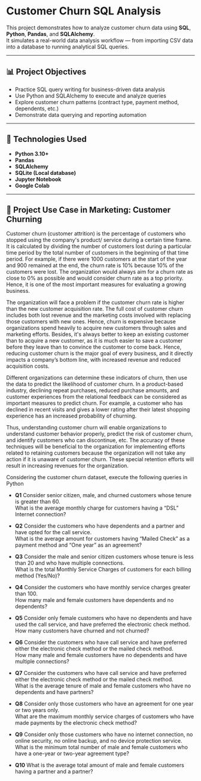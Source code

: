 # Customer Churn SQL Analysis

This project demonstrates how to analyze customer churn data using **SQL**, **Python**, **Pandas**, and **SQLAlchemy**.  
It simulates a real-world data analysis workflow — from importing CSV data into a database to running analytical SQL queries.
<!It simulates a real-world data analysis workflow — from importing CSV data into a database, running analytical SQL queries, and visualizing insights.>
---

## 📊 Project Objectives
- Practice SQL query writing for business-driven data analysis
- Use Python and SQLAlchemy to execute and analyze queries
- Explore customer churn patterns (contract type, payment method, dependents, etc.)
- Demonstrate data querying and reporting automation

---

## 🧠 Technologies Used
- **Python 3.10+**
- **Pandas**
- **SQLAlchemy**
- **SQLite (Local database)**
- **Jupyter Notebook**
- **Google Colab**

---

## 📂 Project Use Case in Marketing: Customer Churning
Customer churn (customer attrition) is the percentage of customers who stopped using the company's product/ service during a certain time frame. It is calculated by dividing the number of customers lost during a particular time period by the total number of customers in the beginning of that time period. For example, if there were 1000 customers at the start of the year and 900 remained at the end, the churn rate is 10% because 10% of the customers were lost. The organization would always aim for a churn rate as close to 0% as possible and would consider churn rate as a top priority. Hence, it is one of the most important measures for evaluating a growing business.  

The organization will face a problem if the customer churn rate is higher than the new customer acquisition rate. The full cost of customer churn includes both lost revenue and the marketing costs involved with replacing those customers with new ones. Hence, churn is expensive because organizations spend heavily to acquire new customers through sales and marketing efforts. Besides, it's always better to keep an existing customer than to acquire a new customer, as it is much easier to save a customer before they leave than to convince the customer to come back. Hence, reducing customer churn is the major goal of every business, and it directly impacts a company’s bottom line, with increased revenue and reduced acquisition costs.  

Different organizations can determine these indicators of churn, then use the data to predict the likelihood of customer churn. In a product-based industry, declining repeat purchases, reduced purchase amounts, and customer experiences from the relational feedback can be considered as important measures to predict churn. For example, a customer who has declined in recent visits and gives a lower rating after their latest shopping experience has an increased probability of churning.  

Thus, understanding customer churn will enable organizations to understand customer behavior properly, predict the risk of customer churn, and identify customers who can discontinue, etc. The accuracy of these techniques will be beneficial to the organization for implementing efforts related to retaining customers because the organization will not take any action if it is unaware of customer churn. These special retention efforts will result in increasing revenues for the organization.  

Considering the customer churn dataset, execute the following queries in Python

- **Q1**   Consider senior citizen, male, and churned customers whose tenure is greater than 60.  
      What is the average monthly charge for customers having a “DSL” Internet connection?  

- **Q2**    Consider the customers who have dependents and a partner and have opted for the call service.  
      What is the average amount for customers having “Mailed Check” as a payment method and “One year” as an agreement?  

- **Q3**    Consider the male and senior citizen customers whose tenure is less than 20 and who have multiple connections.  
      What is the total Monthly Service Charges of customers for each billing method (Yes/No)?  

- **Q4**   Consider the customers who have monthly service charges greater than 100.  
      How many male and female customers have dependents and no dependents?  

- **Q5**   Consider only female customers who have no dependents and have used the call service, and have preferred the electronic check method.  
      How many customers have churned and not churned?  

- **Q6**   Consider the customers who have call service and have preferred either the  electronic check method or the mailed check method.  
      How many male and female customers have no dependents and have multiple connections?  

- **Q7**   Consider the customers who have call service and have preferred either the electronic check method or the mailed check method.  
      What is the average tenure of male and female customers who have no dependents and have partners?  

- **Q8**   Consider only those customers who have an agreement for one year or two years only.  
      What are the maximum monthly service charges of customers who have made payments by the electronic check method?  

- **Q9**   Consider only those customers who have no internet connection, no online security, no online backup, and no device protection service.  
      What is the minimum total number of male and female customers who have a one-year or two-year agreement type?  

- **Q10**  What is the average total amount of male and female customers having a partner and a partner?
